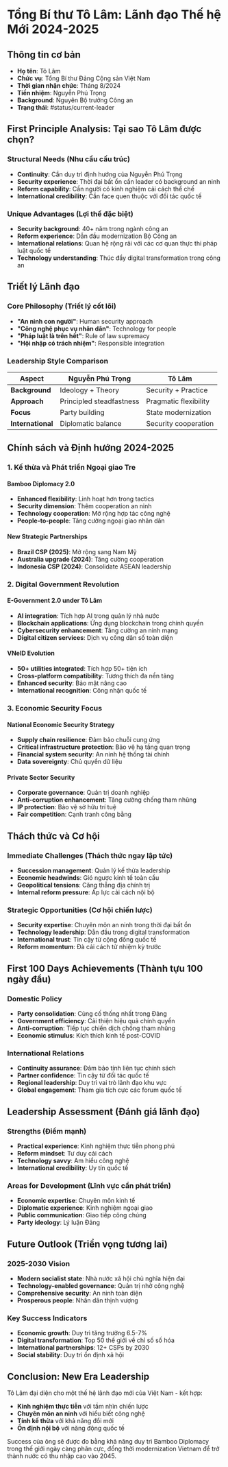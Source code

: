 # Tổng Bí thư Tô Lâm: Lãnh đạo Thế hệ Mới 2024-2025

## Thông tin cơ bản
- **Họ tên**: Tô Lâm
- **Chức vụ**: Tổng Bí thư Đảng Cộng sản Việt Nam
- **Thời gian nhận chức**: Tháng 8/2024
- **Tiền nhiệm**: Nguyễn Phú Trọng
- **Background**: Nguyên Bộ trưởng Công an
- **Trạng thái**: #status/current-leader

## First Principle Analysis: Tại sao Tô Lâm được chọn?

### Structural Needs (Nhu cầu cấu trúc)
- **Continuity**: Cần duy trì định hướng của Nguyễn Phú Trọng
- **Security experience**: Thời đại bất ổn cần leader có background an ninh
- **Reform capability**: Cần người có kinh nghiệm cải cách thể chế
- **International credibility**: Cần face quen thuộc với đối tác quốc tế

### Unique Advantages (Lợi thế đặc biệt)
- **Security background**: 40+ năm trong ngành công an
- **Reform experience**: Dẫn đầu modernization Bộ Công an
- **International relations**: Quan hệ rộng rãi với các cơ quan thực thi pháp luật quốc tế
- **Technology understanding**: Thúc đẩy digital transformation trong công an

## Triết lý Lãnh đạo

### Core Philosophy (Triết lý cốt lõi)
- **"An ninh con người"**: Human security approach
- **"Công nghệ phục vụ nhân dân"**: Technology for people
- **"Pháp luật là trên hết"**: Rule of law supremacy
- **"Hội nhập có trách nhiệm"**: Responsible integration

### Leadership Style Comparison
| Aspect | Nguyễn Phú Trọng | Tô Lâm |
|--------|------------------|---------|
| **Background** | Ideology + Theory | Security + Practice |
| **Approach** | Principled steadfastness | Pragmatic flexibility |
| **Focus** | Party building | State modernization |
| **International** | Diplomatic balance | Security cooperation |

## Chính sách và Định hướng 2024-2025

### 1. Kế thừa và Phát triển Ngoại giao Tre

#### Bamboo Diplomacy 2.0
- **Enhanced flexibility**: Linh hoạt hơn trong tactics
- **Security dimension**: Thêm cooperation an ninh
- **Technology cooperation**: Mở rộng hợp tác công nghệ
- **People-to-people**: Tăng cường ngoại giao nhân dân

#### New Strategic Partnerships
- **Brazil CSP (2025)**: Mở rộng sang Nam Mỹ
- **Australia upgrade (2024)**: Tăng cường cooperation
- **Indonesia CSP (2024)**: Consolidate ASEAN leadership

### 2. Digital Government Revolution

#### E-Government 2.0 under Tô Lâm
- **AI integration**: Tích hợp AI trong quản lý nhà nước
- **Blockchain applications**: Ứng dụng blockchain trong chính quyền
- **Cybersecurity enhancement**: Tăng cường an ninh mạng
- **Digital citizen services**: Dịch vụ công dân số toàn diện

#### VNeID Evolution
- **50+ utilities integrated**: Tích hợp 50+ tiện ích
- **Cross-platform compatibility**: Tương thích đa nền tảng
- **Enhanced security**: Bảo mật nâng cao
- **International recognition**: Công nhận quốc tế

### 3. Economic Security Focus

#### National Economic Security Strategy
- **Supply chain resilience**: Đảm bảo chuỗi cung ứng
- **Critical infrastructure protection**: Bảo vệ hạ tầng quan trọng
- **Financial system security**: An ninh hệ thống tài chính
- **Data sovereignty**: Chủ quyền dữ liệu

#### Private Sector Security
- **Corporate governance**: Quản trị doanh nghiệp
- **Anti-corruption enhancement**: Tăng cường chống tham nhũng
- **IP protection**: Bảo vệ sở hữu trí tuệ
- **Fair competition**: Cạnh tranh công bằng

## Thách thức và Cơ hội

### Immediate Challenges (Thách thức ngay lập tức)
- **Succession management**: Quản lý kế thừa leadership
- **Economic headwinds**: Gió ngược kinh tế toàn cầu
- **Geopolitical tensions**: Căng thẳng địa chính trị
- **Internal reform pressure**: Áp lực cải cách nội bộ

### Strategic Opportunities (Cơ hội chiến lược)
- **Security expertise**: Chuyên môn an ninh trong thời đại bất ổn
- **Technology leadership**: Dẫn đầu trong digital transformation
- **International trust**: Tin cậy từ cộng đồng quốc tế
- **Reform momentum**: Đà cải cách từ nhiệm kỳ trước

## First 100 Days Achievements (Thành tựu 100 ngày đầu)

### Domestic Policy
- **Party consolidation**: Củng cố thống nhất trong Đảng
- **Government efficiency**: Cải thiện hiệu quả chính quyền
- **Anti-corruption**: Tiếp tục chiến dịch chống tham nhũng
- **Economic stimulus**: Kích thích kinh tế post-COVID

### International Relations
- **Continuity assurance**: Đảm bảo tính liên tục chính sách
- **Partner confidence**: Tin cậy từ đối tác quốc tế
- **Regional leadership**: Duy trì vai trò lãnh đạo khu vực
- **Global engagement**: Tham gia tích cực các forum quốc tế

## Leadership Assessment (Đánh giá lãnh đạo)

### Strengths (Điểm mạnh)
- **Practical experience**: Kinh nghiệm thực tiễn phong phú
- **Reform mindset**: Tư duy cải cách
- **Technology savvy**: Am hiểu công nghệ
- **International credibility**: Uy tín quốc tế

### Areas for Development (Lĩnh vực cần phát triển)
- **Economic expertise**: Chuyên môn kinh tế
- **Diplomatic experience**: Kinh nghiệm ngoại giao
- **Public communication**: Giao tiếp công chúng
- **Party ideology**: Lý luận Đảng

## Future Outlook (Triển vọng tương lai)

### 2025-2030 Vision
- **Modern socialist state**: Nhà nước xã hội chủ nghĩa hiện đại
- **Technology-enabled governance**: Quản trị nhờ công nghệ
- **Comprehensive security**: An ninh toàn diện
- **Prosperous people**: Nhân dân thịnh vượng

### Key Success Indicators
- **Economic growth**: Duy trì tăng trưởng 6.5-7%
- **Digital transformation**: Top 50 thế giới về chỉ số số hóa
- **International partnerships**: 12+ CSPs by 2030
- **Social stability**: Duy trì ổn định xã hội

## Conclusion: New Era Leadership

Tô Lâm đại diện cho một thế hệ lãnh đạo mới của Việt Nam - kết hợp:
- **Kinh nghiệm thực tiễn** với tầm nhìn chiến lược
- **Chuyên môn an ninh** với hiểu biết công nghệ  
- **Tính kế thừa** với khả năng đổi mới
- **Ổn định nội bộ** với năng động quốc tế

Success của ông sẽ được đo bằng khả năng duy trì Bamboo Diplomacy trong thế giới ngày càng phân cực, đồng thời modernization Vietnam để trở thành nước có thu nhập cao vào 2045.

